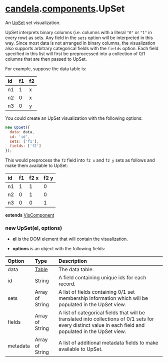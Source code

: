 # [candela](../..#readme).[components](..#readme).UpSet

An [UpSet](http://www.caleydo.org/tools/upset/) set visualization.

UpSet interprets binary columns (i.e. columns with a literal `"0"` or `"1"`
in every row) as sets. Any field in the `sets` option will be interpreted in
this way. Since most data is not arranged in binary columns, the visualization
also supports arbitrary categorical fields with the `fields` option.
Each field specified in this list will first be preprocessed into a collection
of 0/1 columns that are then passed to UpSet.

For example, suppose the data table is:

| id | f1 | f2 |
| :-- | :-- | :-- |
| n1 | 1 | x |
| n2 | 0 | x |
| n3 | 0 | y |

You could create an UpSet visualization with the following options:

```js
new UpSet({
  data: data,
  id: 'id',
  sets: ['f1'],
  fields: ['f2']
});
```

This would preprocess the `f2` field into `f2 x` and `f2 y` sets as follows
and make them available to UpSet:

| id | f1 | f2 x | f2 y |
| :-- | :-- | :-- | :-- |
| n1 | 1 | 1 | 0 |
| n2 | 0 | 1 | 0 |
| n3 | 0 | 0 | 1 |

**extends** [VisComponent](../../VisComponent#readme)

### new UpSet(el, options)

* **el** is the DOM element that will contain the visualization.

* **options** is an object with the following fields:

| Option     | Type   | Description  |
| :--------  | :----- | :----------- |
| data       | [Table](../..#table) | The data table. |
| id         | String | A field containing unique ids for each record. |
| sets       | Array of String | A list of fields containing 0/1 set membership information which will be populated in the UpSet view. |
| fields     | Array of String | A list of categorical fields that will be translated into collections of 0/1 sets for every distinct value in each field and populated in the UpSet view. |
| metadata   | Array of String | A list of additional metadata fields to make available to UpSet. |
